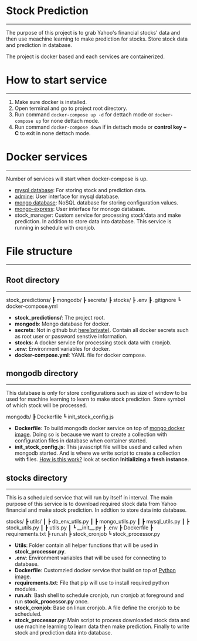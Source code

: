 # Stock Prediction

---

The purpose of this project is to grab Yahoo's financial stocks' data and then use meachine learning to make prediction for stocks. Store stock data and prediction in database.

The project is docker based and each services are containerized.

# How to start service

---

1. Make sure docker is installed.
2. Open terminal and go to project root directory.
3. Run command `docker-compose up -d` for dettach mode or `docker-compose up` for none dettach mode.
4. Run command `docker-compose down` if in dettach mode or **control key + C** to exit in none dettach mode.

# Docker services

---

Number of services will start when docker-compose is up.

- [mysql database](https://hub.docker.com/_/mysql): For storing stock and prediction data.
- [admine](https://hub.docker.com/_/adminer): User interface for mysql database.
- [mongo database](https://hub.docker.com/_/mongo): NoSQL database for storing configuration values.
- [mongo-express](https://hub.docker.com/_/mongo-express): User interface for monogo database.
- stock_manager: Custom service for processing stock'data and make prediction. In addition to store data into database. This service is running in schedule with cronjob.

# File structure

---

## Root directory

---

stock_predictions/
┣ mongodb/
┣ secrets/
┣ stocks/
┣ .env
┣ .gitignore
┗ docker-compose.yml

- **stock_predictions/**: The project root.
- **mongodb**: Mongo database for docker.
- **secrets**: Not in github but [here(private)](https://drive.google.com/drive/folders/16ypKrONqN92Ub2SW16mLsxj5S7-AXb74?usp=drive_link). Contain all docker secrets such as root user or password senstive information.
- **stocks**: A docker service for processing stock data with cronjob.
- **.env**: Environment variables for docker.
- **docker-compose.yml**: YAML file for docker compose.

## mongodb directory

---

This database is only for store configurations such as size of window to be used for machine learning to learn to make stock prediction. Store symbol of which stock will be processed.

mongodb/
┣ Dockerfile
┗ init_stock_config.js

- **Dockerfile**: To build mongodb docker service on top of [mongo docker image](https://hub.docker.com/_/mongo). Doing so is because we want to create a collection with configuration files in database when container started.
- **init_stock_config.js**: This javascript file will be used and called when mongodb started. And is where we write script to create a collection with files. [How is this work?](https://hub.docker.com/_/mongo) look at section **Initializing a fresh instance**.

## stocks directory

---

This is a scheduled service that will run by itself in interval. The main purpose of this service is to download required stock data from Yahoo financial and make stock prediction. In addtion to store data into database.

stocks/
┣ utils/
┃ ┣ db_env_utils.py
┃ ┣ mongo_utils.py
┃ ┣ mysql_utils.py
┃ ┣ stock_utils.py
┃ ┣ utils.py
┃ ┗ \_\_init\_\_.py
┣ .env
┣ Dockerfile
┣ requirements.txt
┣ run.sh
┣ stock_cronjob
┗ stock_processor.py

- **Utils**: Folder contain all helper functions that will be used in **stock_processor.py**.
- **.env**: Environment variables that will be used for connecting to database.
- **Dockerfile**: Customzied docker service that build on top of [Python image](https://hub.docker.com/_/python).
- **requirements.txt**: File that pip will use to install required python modules.
- **run.sh**: Bash shell to schedule cronjob, run cronjob at foreground and run **stock_processor.py** once.
- **stock_cronjob**: Base on linux cronjob. A file define the cronjob to be scheduled.
- **stock_processor.py**: Main script to process downloaded stock data and use machine learning to learn data then make prediction. Finally to write stock and prediction data into database.
